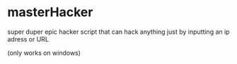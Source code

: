 # masterHacker
super duper epic hacker script that can hack anything just by inputting an ip adress or URL

(only works on windows)
